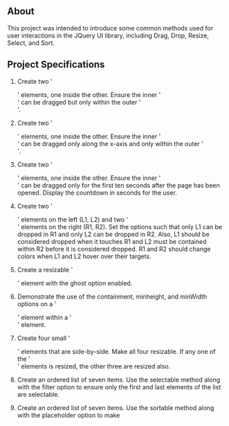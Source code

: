 About
----------------

This project was intended to introduce some common methods used for user interactions
in the JQuery UI library, including Drag, Drop, Resize, Select, and Sort.


Project Specifications
------------------------------

1. Create two '<div>' elements, one inside the other. Ensure the inner '<div>' can
be dragged but only within the outer '<div>'.

2. Create two '<div>' elements, one inside the other. Ensure the inner '<div>' can
be dragged only along the x-axis and only within the outer '<div>'.

3. Create two '<div>' elements, one inside the other. Ensure the inner '<div>' can
be dragged only for the first ten seconds after the page has been opened.
Display the countdown in seconds for the user.

4. Create two '<div>' elements on the left (L1, L2) and two '<div>' elements on
the right (R1, R2). Set the options such that only L1 can be dropped in R1
and only L2 can be dropped in R2. Also, L1 should be considered dropped
when it touches R1 and L2 must be contained within R2 before it is
considered dropped. R1 and R2 should change colors when L1 and L2 hover
over their targets.

5. Create a resizable '<article>' element with the ghost option enabled.

6. Demonstrate the use of the containment, minheight, and minWidth options
on a '<nav>' element within a '<section>' element.

7. Create four small '<div>' elements that are side-by-side. Make all four
resizable. If any one of the '<div>' elements is resized, the other three are
resized also.

8. Create an ordered list of seven items. Use the selectable method along with
the filter option to ensure only the first and last elements of the list are
selectable.

9. Create an ordered list of seven items. Use the sortable method along with
the placeholder option to make